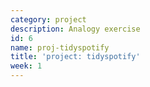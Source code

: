 ```yaml
---
category: project
description: Analogy exercise
id: 6
name: proj-tidyspotify
title: 'project: tidyspotify'
week: 1
---
```

